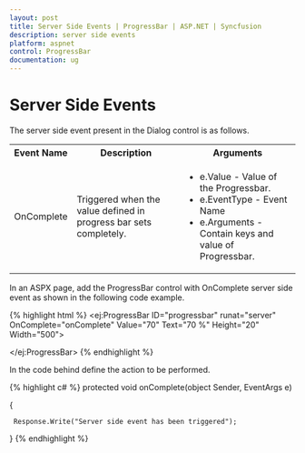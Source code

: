 ```yaml
---
layout: post
title: Server Side Events | ProgressBar | ASP.NET | Syncfusion
description: server side events
platform: aspnet
control: ProgressBar
documentation: ug
---
```


# Server Side Events

The server side event present in the Dialog control is as follows.

<table>
<tr>
<th>
Event Name</th><th>
Description</th><th>
Arguments</th></tr>
<tr>
<td>
OnComplete</td><td>
Triggered when the value defined in progress bar sets completely.</td><td>
<ul>
<li>e.Value - Value of the Progressbar.</li>
<li>e.EventType -  Event Name</li>
<li>e.Arguments  - Contain keys and value of Progressbar.</li>
</ul>
</td></tr>
</table>
In an ASPX page, add the ProgressBar control with OnComplete server side event as shown in the following code example.

{% highlight html %}
<ej:ProgressBar ID="progressbar" runat="server" OnComplete="onComplete" Value="70" Text="70 %"  Height="20" Width="500">

</ej:ProgressBar>
{% endhighlight %}

In the code behind define the action to be performed.

{% highlight c# %}
protected void onComplete(object Sender, EventArgs e)

{

     Response.Write("Server side event has been triggered");
	 
}
{% endhighlight %}